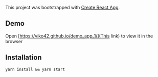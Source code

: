 This project was bootstrapped with [Create React App](https://github.com/facebook/create-react-app).

## Demo

Open [https://viko42.github.io/demo_app_1/](This link) to view it in the browser

## Installation

```
yarn install && yarn start
```
